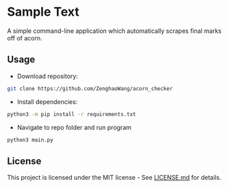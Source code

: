 # Sample Text

A simple command-line application which automatically scrapes final marks off of acorn.

## Usage

* Download repository:

```bash
git clone https://github.com/ZenghaoWang/acorn_checker
```

* Install dependencies:  

```bash
python3 -m pip install -r requirements.txt  
```

* Navigate to repo folder and run program

```bash
python3 main.py
```

## License

This project is licensed under the MIT license - See [LICENSE.md](https://github.com/ZenghaoWang/acorn_checker/blob/master/LICENSE.md) for details.
